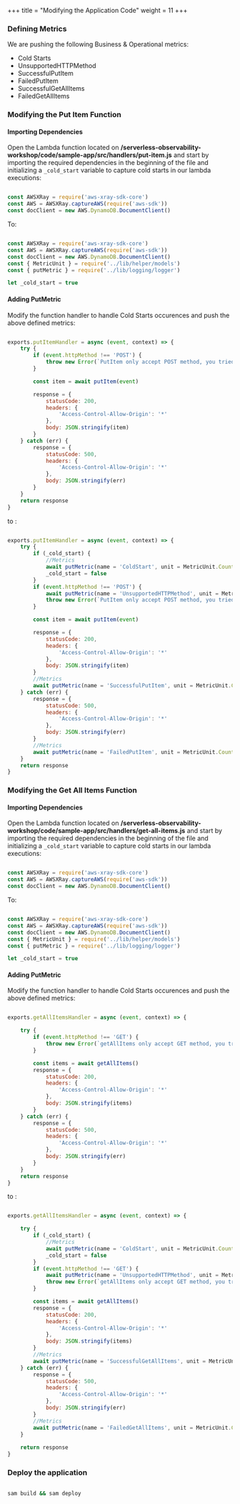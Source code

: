 +++
title = "Modifying the Application Code"
weight = 11
+++

### Defining Metrics

We are pushing the following Business & Operational metrics:
- Cold Starts
- UnsupportedHTTPMethod
- SuccessfulPutItem
- FailedPutItem
- SuccessfulGetAllItems
- FailedGetAllItems

### Modifying the Put Item Function

#### Importing Dependencies

Open the Lambda function located on **/serverless-observability-workshop/code/sample-app/src/handlers/put-item.js** and start by importing the required dependencies in the beginning of the file and initializing a `_cold_start` variable to capture cold starts in our lambda executions:

```javascript

const AWSXRay = require('aws-xray-sdk-core')
const AWS = AWSXRay.captureAWS(require('aws-sdk'))
const docClient = new AWS.DynamoDB.DocumentClient()

```

To:

```javascript

const AWSXRay = require('aws-xray-sdk-core')
const AWS = AWSXRay.captureAWS(require('aws-sdk'))
const docClient = new AWS.DynamoDB.DocumentClient()
const { MetricUnit } = require('../lib/helper/models')
const { putMetric } = require('../lib/logging/logger')

let _cold_start = true

```

#### Adding PutMetric 

Modify the function handler to handle Cold Starts occurences and push the above defined metrics:

```javascript

exports.putItemHandler = async (event, context) => {
    try {
        if (event.httpMethod !== 'POST') {
            throw new Error(`PutItem only accept POST method, you tried: ${event.httpMethod}`)
        }

        const item = await putItem(event)

        response = {
            statusCode: 200,
            headers: {
                'Access-Control-Allow-Origin': '*'
            },
            body: JSON.stringify(item)
        }
    } catch (err) {
        response = {
            statusCode: 500,
            headers: {
                'Access-Control-Allow-Origin': '*'
            },
            body: JSON.stringify(err)
        }
    }
    return response
}

```

to :

```javascript

exports.putItemHandler = async (event, context) => {
    try {
        if (_cold_start) {
            //Metrics
            await putMetric(name = 'ColdStart', unit = MetricUnit.Count, value = 1, { service: 'item_service', function_name: context.functionName })
            _cold_start = false
        }
        if (event.httpMethod !== 'POST') {
            await putMetric(name = 'UnsupportedHTTPMethod', unit = MetricUnit.Count, value = 1, { service: 'item_service', operation: 'put-item' })
            throw new Error(`PutItem only accept POST method, you tried: ${event.httpMethod}`)
        }

        const item = await putItem(event)

        response = {
            statusCode: 200,
            headers: {
                'Access-Control-Allow-Origin': '*'
            },
            body: JSON.stringify(item)
        }
        //Metrics
        await putMetric(name = 'SuccessfulPutItem', unit = MetricUnit.Count, value = 1, { service: 'item_service', operation: 'put-item' })
    } catch (err) {
        response = {
            statusCode: 500,
            headers: {
                'Access-Control-Allow-Origin': '*'
            },
            body: JSON.stringify(err)
        }
        //Metrics
        await putMetric(name = 'FailedPutItem', unit = MetricUnit.Count, value = 1, { service: 'item_service', operation: 'put-item' })
    }
    return response
}

```
### Modifying the Get All Items Function

#### Importing Dependencies

Open the Lambda function located on **/serverless-observability-workshop/code/sample-app/src/handlers/get-all-items.js** and start by importing the required dependencies in the beginning of the file and initializing a `_cold_start` variable to capture cold starts in our lambda executions:

```javascript

const AWSXRay = require('aws-xray-sdk-core')
const AWS = AWSXRay.captureAWS(require('aws-sdk'))
const docClient = new AWS.DynamoDB.DocumentClient()

```

To:

```javascript

const AWSXRay = require('aws-xray-sdk-core')
const AWS = AWSXRay.captureAWS(require('aws-sdk'))
const docClient = new AWS.DynamoDB.DocumentClient()
const { MetricUnit } = require('../lib/helper/models')
const { putMetric } = require('../lib/logging/logger')

let _cold_start = true

```

#### Adding PutMetric 

Modify the function handler to handle Cold Starts occurences and push the above defined metrics:

```javascript

exports.getAllItemsHandler = async (event, context) => {

    try {
        if (event.httpMethod !== 'GET') {
            throw new Error(`getAllItems only accept GET method, you tried: ${event.httpMethod}`)
        }

        const items = await getAllItems()
        response = {
            statusCode: 200,
            headers: {
                'Access-Control-Allow-Origin': '*'
            },
            body: JSON.stringify(items)
        }
    } catch (err) {
        response = {
            statusCode: 500,
            headers: {
                'Access-Control-Allow-Origin': '*'
            },
            body: JSON.stringify(err)
        }
    }
    return response
}

```

to :

```javascript

exports.getAllItemsHandler = async (event, context) => {

    try {
        if (_cold_start) {
            //Metrics
            await putMetric(name = 'ColdStart', unit = MetricUnit.Count, value = 1, { service: 'item_service', function_name: context.functionName })
            _cold_start = false
        }
        if (event.httpMethod !== 'GET') {
            await putMetric(name = 'UnsupportedHTTPMethod', unit = MetricUnit.Count, value = 1, { service: 'item_service', operation: 'get-all-items' })
            throw new Error(`getAllItems only accept GET method, you tried: ${event.httpMethod}`)
        }

        const items = await getAllItems()
        response = {
            statusCode: 200,
            headers: {
                'Access-Control-Allow-Origin': '*'
            },
            body: JSON.stringify(items)
        }
        //Metrics
        await putMetric(name = 'SuccessfulGetAllItems', unit = MetricUnit.Count, value = 1, { service: 'item_service', operation: 'get-all-items' })
    } catch (err) {
        response = {
            statusCode: 500,
            headers: {
                'Access-Control-Allow-Origin': '*'
            },
            body: JSON.stringify(err)
        }
        //Metrics
        await putMetric(name = 'FailedGetAllItems', unit = MetricUnit.Count, value = 1, { service: 'item_service', operation: 'get-all-items' })
    }
    
    return response
}

```

### Deploy the application

```sh

sam build && sam deploy

```

